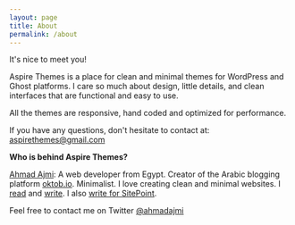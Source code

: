 ```yaml
---
layout: page
title: About
permalink: /about
---
```


It's nice to meet you!

Aspire Themes is a place for clean and minimal themes for WordPress and Ghost platforms. I care so much about design, little details, and clean interfaces that are functional and easy to use.

All the themes are responsive, hand coded and optimized for performance.

If you have any questions, don't hesitate to contact at: [aspirethemes@gmail.com](mailto:aspirethemes@gmail.com)

**Who is behind Aspire Themes?**

[Ahmad Ajmi](http://ahmadajmi.com/): A web developer from Egypt. Creator of the Arabic blogging platform [oktob.io](https://oktob.io/). Minimalist. I love creating clean and minimal websites. I [read](https://www.goodreads.com/user/show/5387651-ahmad-ajmi) and [write](https://oktob.io/ahmadajmi). I also [write for SitePoint](http://www.sitepoint.com/author/aajmi/).

Feel free to contact me on Twitter [@ahmadajmi](https://twitter.com/ahmadajmi)